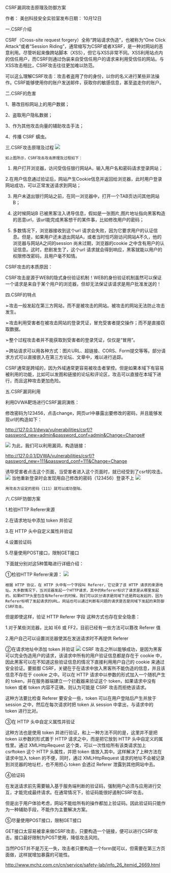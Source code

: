 CSRF漏洞攻击原理及防御方案

作者： 美创科技安全实验室发布日期： 10月12日

一.CSRF介绍

CSRF（Cross-site request forgery）全称“跨站请求伪造”，也被称为“One Click Attack”或者“Session Riding”，通常缩写为CSRF或者XSRF，是一种对网站的恶意利用。尽管听起来像跨站脚本（XSS），但它与XSS非常不同。XSS利用站点内的信任用户，而CSRF则通过伪装来自受信任用户的请求来利用受信任的网站。与XSS攻击相比，CSRF攻击往往更加难以防范。

可以这么理解CSRF攻击：攻击者盗用了你的身份，以你的名义进行某些非法操作。CSRF能够使用你的账户发送邮件，获取你的敏感信息，甚至盗走你的账户。

二.CSRF的危害

1、篡改目标网站上的用户数据； 

2、盗取用户隐私数据； 

3、作为其他攻击向量的辅助攻击手法； 

4、传播 CSRF 蠕虫。

三.CSRF攻击原理及过程
![](https://5b0988e595225.cdn.sohucs.com/images/20191012/d6a970935aec43029a925c8b6c6f529d.JPG)

	如上图所示，CSRF攻击攻击原理及过程如下：

1. 用户打开浏览器，访问受信任银行网站A，输入用户名和密码请求登录网站；

2.在用户信息通过验证后，网站产生Cookie信息并返回给浏览器，此时用户登录网站成功，可以正常发送请求到网站；

3. 用户未退出银行网站之前，在同一浏览器中，打开一个TAB页访问其他网站B；

4. 这时候网站B 已被黑客注入诱导信息，假如是一张图片,图片地址指向黑客构造的恶意url，该url能完成黑客想干的某件事，比如修改用户的密码；

5. 多数情况下，浏览器接收到这个url 请求会失败，因为它要求用户的认证信息。但是，如果用户还未退出网站A，或者当时恰巧刚访问网站A不久，他的浏览器与网站A之间的session 尚未过期，浏览器的cookie 之中含有用户的认证信息。这时，悲剧发生了，这个url 请求就会得到响应，黑客就能以用户的权限修改密码，且用户毫不知情。

CSRF攻击的本质原因：

CSRF攻击是源于WEB的隐式身份验证机制！WEB的身份验证机制虽然可以保证一个请求是来自于某个用户的浏览器，但却无法保证该请求是用户批准发送的！

四.CSRF的特点

➢攻击一般发起在第三方网站，而不是被攻击的网站。被攻击的网站无法防止攻击发生。

➢攻击利用受害者在被攻击网站的登录凭证，冒充受害者提交操作；而不是直接窃取数据。

➢整个过程攻击者并不能获取到受害者的登录凭证，仅仅是“冒用”。

➢跨站请求可以用各种方式：图片URL、超链接、CORS、Form提交等等。部分请求方式可以直接嵌入在第三方论坛、文章中，难以进行追踪。

CSRF通常是跨域的，因为外域通常更容易被攻击者掌控。但是如果本域下有容易被利用的功能，比如可以发图和链接的论坛和评论区，攻击可以直接在本域下进行，而且这种攻击更加危险。

五.CSRF漏洞利用

利用DVWA靶场进行CSRF漏洞演练：

修改密码为123456，点击change，网页url中暴露出要修改的密码，并且能够发现url的构造如下：

http://127.0.0.1/dwva/vulnerabilities/csrf/?password_new=admin&password_conf=admin&Change=Change#

![](https://5b0988e595225.cdn.sohucs.com/images/20191012/0448dbf6f17547ddae844eab9494ce42.JPG)
	为此，我们可以利用漏洞，构造链接：

http://127.0.0.1/DVWA/vulnerabilities/csrf/?password_new=111&password_conf=111&Change=Change

诱导受害者点击这个页面，当受害者进入这个页面时，就已经受到了csrf的攻击。
![](https://5b0988e595225.cdn.sohucs.com/images/20191012/d54d4612a90a4fb79eab84e32f96b2c2.JPG)
	当他重新登录时会发现用自己修改的密码（123456）登录不上
![](https://5b0988e595225.cdn.sohucs.com/images/20191012/f148997f2a184fd19916976b37fbe9fd.JPG)

	用攻击方设定的密码（111）就可以成功登陆。

六.CSRF防御方案

1.检验HTTP Referer来源

2.在请求地址中添加 token 并验证

3.在 HTTP 头中自定义属性并验证

4.设置验证码

5.尽量使用POST接口，限制GET接口

下面就分别对这5种策略进行详细介绍：

①检验HTTP Referer来源：
![](https://5b0988e595225.cdn.sohucs.com/images/20191012/e7fbe19039874837b6aa2dd2737d91f9.JPG)

	根据 HTTP 协议，在 HTTP 头中有一个字段叫 Referer，它记录了该 HTTP 请求的来源地址。大多数情况下，当浏览器发起一个HTTP请求，其中的Referer标识了请求是从哪里发起的。如果HTTP头里包含有Referer的时候，我们可以区分请求是同域下还是跨站发起的，因为Referer标明了发起请求的URL。网站也可以通过判断有问题的请求是否是同域下发起的来防御CSRF攻击。

但是即使这样，验证 HTTP Referer 字段 这种方式也存在安全隐患：

1.对于某些浏览器，比如 IE6 或 FF2，目前已经有一些方法可以篡改 Referer 值

2.用户自己可以设置浏览器使其在发送请求时不再提供 Referer

②在请求地址中添加 token 并验证
![](https://5b0988e595225.cdn.sohucs.com/images/20191012/24a091366e3b40598d78790e58cc3e92.JPG)
	CSRF 攻击之所以能够成功，是因为黑客可以完全伪造用户的请求，该请求中所有的用户验证信息都是存在于 cookie 中，因此黑客可以在不知道这些验证信息的情况下直接利用用户自己的 cookie 来通过安全验证。要抵御 CSRF，关键在于在请求中放入黑客所不能伪造的信息，并且该信息不存在于 cookie 之中。可以在 HTTP 请求中以参数的形式加入一个随机产生的 token，并在服务器端建立一个拦截器来验证这个 token，如果请求中没有 token 或者 token 内容不正确，则认为可能是 CSRF 攻击而拒绝该请求。

这种方法要比检查 Referer 要安全一些，token 可以在用户登陆后产生并放于 session 之中，然后在每次请求时把 token 从 session 中拿出，与请求中的 token 进行比对。

③在 HTTP 头中自定义属性并验证

这种方法也是使用 token 并进行验证，和上一种方法不同的是，这里并不是把 token 以参数的形式置于 HTTP 请求之中，而是把它放到 HTTP 头中自定义的属性里。通过 XMLHttpRequest 这个类，可以一次性给所有该类请求加上 csrftoken 这个 HTTP 头属性，并把 token 值放入其中。这样解决了上种方法在请求中加入 token 的不便，同时，通过 XMLHttpRequest 请求的地址不会被记录到浏览器的地址栏，也不用担心 token 会透过 Referer 泄露到其他网站中去。

④验证码

在发送请求前先需要输入基于服务端判断的验证码，强制用户必须与应用进行交互，才能完成最终请求。在通常情况下，验证码能很好遏制CSRF攻击。

但是出于用户体验考虑，网站不能给所有的操作都加上验证码。因此验证码只能作为一种辅助手段，不能作为主要解决方案。

⑤尽量使用POST接口，限制GET接口

GET接口太容易被拿来做CSRF攻击，只要构造一个链接，便可以进行CSRF攻击。接口最好限制为POST使用，降低攻击风险。

当然POST并不是万无一失，攻击者只要构造一个form就可以，但需要在第三方页面做，这样就增加暴露的可能性。


http://www.mchz.com.cn/cn/service/safety-lab/info_26_itemid_2669.html

